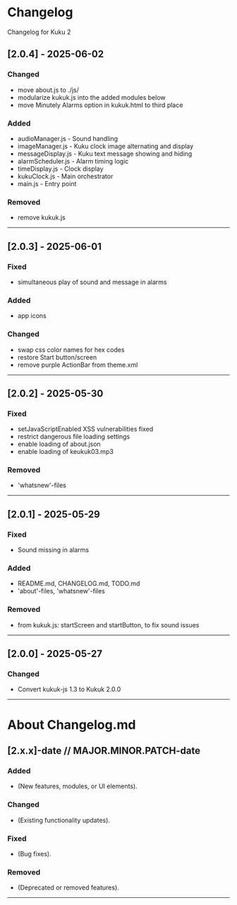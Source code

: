 # Changelog
Changelog for Kuku 2

## [2.0.4] - 2025-06-02
### Changed
- move about.js to ./js/
- modularize kukuk.js into the added modules below
- move Minutely Alarms option in kukuk.html to third place
### Added
- audioManager.js - Sound handling
- imageManager.js - Kuku clock image alternating and display
- messageDisplay.js - Kuku text message showing and hiding
- alarmScheduler.js - Alarm timing logic
- timeDisplay.js - Clock display
- kukuClock.js - Main orchestrator
- main.js - Entry point
### Removed
- remove kukuk.js

---

## [2.0.3] - 2025-06-01
### Fixed
- simultaneous play of sound and message in alarms
### Added
- app icons
### Changed
- swap css color names for hex codes
- restore Start button/screen
- remove purple ActionBar from theme.xml

---

## [2.0.2] - 2025-05-30
### Fixed
- setJavaScriptEnabled XSS vulnerabilities fixed
- restrict dangerous file loading settings
- enable loading of about.json
- enable loading of keukuk03.mp3
### Removed
- 'whatsnew'-files

---

## [2.0.1] - 2025-05-29
### Fixed
- Sound missing in alarms
### Added
- README.md, CHANGELOG.md, TODO.md
- 'about'-files, 'whatsnew'-files
### Removed
- from kukuk.js: startScreen and startButton, to fix sound issues

---

## [2.0.0] - 2025-05-27
### Changed
- Convert kukuk-js 1.3 to Kukuk 2.0.0

---


# About Changelog.md

## [2.x.x]-date  // MAJOR.MINOR.PATCH-date
### Added
- (New features, modules, or UI elements).
### Changed
- (Existing functionality updates).
### Fixed
- (Bug fixes).
### Removed
- (Deprecated or removed features).

---
